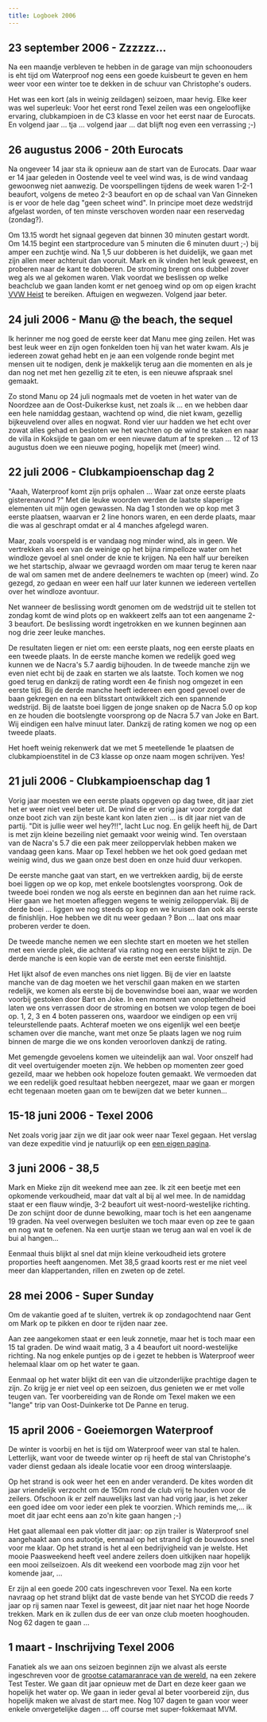 ```yaml
---
title: Logboek 2006
---
```


## 23 september 2006 - Zzzzzz...

Na een maandje verbleven te hebben in de garage van mijn schoonouders is eht tijd om Waterproof nog eens een goede kuisbeurt te geven en hem weer voor een winter toe te dekken in de schuur van Christophe's ouders.

Het was een kort (als in weinig zeildagen) seizoen, maar hevig. Elke keer was wel superleuk: Voor het eerst rond Texel zeilen was een ongelooflijke ervaring, clubkampioen in de C3 klasse en voor het eerst naar de Eurocats. En volgend jaar ... tja ... volgend jaar ... dat blijft nog even een verrassing ;-)

## 26 augustus 2006 - 20th Eurocats

Na ongeveer 14 jaar sta ik opnieuw aan de start van de Eurocats. Daar waar er 14 jaar geleden in Oostende veel te veel wind was, is de wind vandaag gewoonweg niet aanwezig. De voorspellingen tijdens de week waren 1-2-1 beaufort, volgens de meteo 2-3 beaufort en op de schaal van Van Ginneken is er voor de hele dag "geen scheet wind". In principe moet deze wedstrijd afgelast worden, of ten minste verschoven worden naar een reservedag (zondag?).

Om 13.15 wordt het signaal gegeven dat binnen 30 minuten gestart wordt. Om 14.15 begint een startprocedure van 5 minuten die 6 minuten duurt ;-) bij amper een zuchtje wind. Na 1,5 uur dobberen is het duidelijk, we gaan met zijn allen meer achteruit dan vooruit. Mark en ik vinden het leuk geweest, en proberen naar de kant te dobberen. De stroming brengt ons dubbel zover weg als we al gekomen waren. Vlak voordat we beslissen op welke beachclub we gaan landen komt er net genoeg wind op om op eigen kracht [VVW Heist](http://www.vvwheist.be) te bereiken. Aftuigen en wegwezen. Volgend jaar beter.

## 24 juli 2006 - Manu @ the beach, the sequel

Ik herinner me nog goed de eerste keer dat Manu mee ging zeilen. Het was best leuk weer en zijn ogen fonkelden toen hij van het water kwam. Als je iedereen zowat gehad hebt en je aan een volgende ronde begint met mensen uit te nodigen, denk je makkelijk terug aan die momenten en als je dan nog net met hen gezellig zit te eten, is een nieuwe afspraak snel gemaakt.

Zo stond Manu op 24 juli nogmaals met de voeten in het water van de Noordzee aan de Oost-Duikerkse kust, net zoals ik ... en we hebben daar een hele namiddag gestaan, wachtend op wind, die niet kwam, gezellig bijkeuvelend over alles en nogwat. Rond vier uur hadden we het echt over zowat alles gehad en besloten we het wachten op de wind te staken en naar de villa in Koksijde te gaan om er een nieuwe datum af te spreken ... 12 of 13 augustus doen we een nieuwe poging, hopelijk met (meer) wind.

## 22 juli 2006 - Clubkampioenschap dag 2

"Aaah, Waterproof komt zijn prijs ophalen ... Waar zat onze eerste plaats gisterenavond ?" Met die leuke woorden werden de laatste slaperige elementen uit mijn ogen gewassen. Na dag 1 stonden we op kop met 3 eerste plaatsen, waarvan er 2 line honors waren, en een derde plaats, maar die was al geschrapt omdat er al 4 manches afgelegd waren.

Maar, zoals voorspeld is er vandaag nog minder wind, als in geen. We vertrekken als een van de weinige op het bijna rimpelloze water om het windloze gevoel al snel onder de knie te krijgen. Na een half uur bereiken we het startschip, alwaar we gevraagd worden om maar terug te keren naar de wal om samen met de andere deelnemers te wachten op (meer) wind. Zo gezegd, zo gedaan en weer een half uur later kunnen we iedereen vertellen over het windloze avontuur.

Net wanneer de beslissing wordt genomen om de wedstrijd uit te stellen tot zondag komt de wind plots op en wakkeert zelfs aan tot een aangename 2-3 beaufort. De beslissing wordt ingetrokken en we kunnen beginnen aan nog drie zeer leuke manches.

De resultaten liegen er niet om: een eerste plaats, nog een eerste plaats en een tweede plaats. In de eerste manche komen we redelijk goed weg kunnen we de Nacra's 5.7 aardig bijhouden. In de tweede manche zijn we even niet echt bij de zaak en starten we als laatste. Toch komen we nog goed terug en dankzij de rating wordt een 4e finish nog omgezet in een eerste tijd. Bij de derde manche heeft iedereen een goed gevoel over de baan gekregen en na een blitsstart ontwikkelt zich een spannende wedstrijd. Bij de laatste boei liggen de jonge snaken op de Nacra 5.0 op kop en ze houden die bootslengte voorsprong op de Nacra 5.7 van Joke en Bart. Wij eindigen een halve minuut later. Dankzij de rating komen we nog op een tweede plaats.

Het hoeft weinig rekenwerk dat we met 5 meetellende 1e plaatsen de clubkampioenstitel in de C3 klasse op onze naam mogen schrijven. Yes!

## 21 juli 2006 - Clubkampioenschap dag 1

Vorig jaar moesten we een eerste plaats opgeven op dag twee, dit jaar ziet het er weer niet veel beter uit. De wind die er vorig jaar voor zorgde dat onze boot zich van zijn beste kant kon laten zien ... is dit jaar niet van de partij. "Dit is jullie weer wel hey?!!", lacht Luc nog. En gelijk heeft hij, de Dart is met zijn kleine bezeiling niet gemaakt voor weinig wind. Ten overstaan van de Nacra's 5.7 die een pak meer zeiloppervlak hebben maken we vandaag geen kans. Maar op Texel hebben we het ook goed gedaan met weinig wind, dus we gaan onze best doen en onze huid duur verkopen.

De eerste manche gaat van start, en we vertrekken aardig, bij de eerste boei liggen op we op kop, met enkele bootslengtes voorsprong. Ook de tweede boei ronden we nog als eerste en beginnen dan aan het ruime rack. Hier gaan we het moeten afleggen wegens te weinig zeiloppervlak. Bij de derde boei ... liggen we nog steeds op kop en we kruisen dan ook als eerste de finishlijn. Hoe hebben we dit nu weer gedaan ? Bon ... laat ons maar proberen verder te doen. 

De tweede manche nemen we een slechte start en moeten we het stellen met een vierde plek, die achteraf via rating nog een eerste blijkt te zijn. De derde manche is een kopie van de eerste met een eerste finishtijd. 

Het lijkt alsof de even manches ons niet liggen. Bij de vier en laatste manche van de dag moeten we het verschil gaan maken en we starten redelijk, we komen als eerste bij de bovenwindse boei aan, waar we worden voorbij gestoken door Bart en Joke. In een moment van onoplettendheid laten we ons verrassen door de stroming en botsen we volop tegen de boei op. 1, 2, 3 en 4 boten passeren ons, waardoor we eindigen op een vrij teleurstellende paats. Achteraf moeten we ons eigenlijk wel een beetje schamen over die manche, want  met onze 5e plaats lagen we nog ruim binnen de marge die we ons konden veroorloven dankzij de rating.

Met gemengde gevoelens komen we uiteindelijk aan wal. Voor onszelf had dit veel overtuigender moeten zijn. We hebben op momenten zeer goed gezeild, maar we hebben ook hopeloze fouten gemaakt. We vermoeden dat we een redelijk goed resultaat hebben neergezet, maar we gaan er morgen echt tegenaan moeten gaan om te bewijzen dat we beter kunnen...

## 15-18 juni 2006 - Texel 2006

Net zoals vorig jaar zijn we dit jaar ook weer naar Texel gegaan. Het verslag van deze expeditie vind je natuurlijk op een [een eigen pagina](/zeilen/Texel_2006.html).

## 3 juni 2006 - 38,5

Mark en Mieke zijn dit weekend mee aan zee. Ik zit een beetje met een opkomende verkoudheid, maar dat valt al bij al wel mee. In de namiddag staat er een flauw windje, 3-2 beaufort uit west-noord-westelijke richting. De zon schijnt door de dunne bewolking, maar toch is het een aangename 19 graden. Na veel overwegen besluiten we toch maar even op zee te gaan en nog wat te oefenen. Na een uurtje staan we terug aan wal en voel ik de bui al hangen...

Eenmaal thuis blijkt al snel dat mijn kleine verkoudheid iets grotere proporties heeft aangenomen. Met 38,5 graad koorts rest er me niet veel meer dan klappertanden, rillen en zweten op de zetel.

## 28 mei 2006 - Super Sunday

Om de vakantie goed af te sluiten, vertrek ik op zondagochtend naar Gent om Mark op te pikken en door te rijden naar zee. 

Aan zee aangekomen staat er een leuk zonnetje, maar het is toch maar een 15 tal graden. De wind waait matig, 3 a 4 beaufort uit noord-westelijke richting. Na nog enkele puntjes op de i gezet te hebben is Waterproof weer helemaal klaar om op het water te gaan. 

Eenmaal op het water blijkt dit een van die uitzonderlijke prachtige dagen te zijn. Zo krijg je er niet veel op een seizoen, dus genieten we er met volle teugen van. Ter voorbereiding van de Ronde om Texel maken we een "lange" trip van Oost-Duinkerke tot De Panne en terug.

## 15 april 2006 - Goeiemorgen Waterproof

De winter is voorbij en het is tijd om Waterproof weer van stal te halen. Letterlijk, want voor de tweede winter op rij heeft de stal van Christophe's vader dienst gedaan als ideale locatie voor een droog winterslaapje.

Op het strand is ook weer het een en ander veranderd. De kites worden dit jaar vriendelijk verzocht om de 150m rond de club vrij te houden voor de zeilers. Ofschoon ik er zelf nauwelijks last van had vorig jaar, is het zeker een goed idee om voor ieder een plek te voorzien. Which reminds me,... ik moet dit jaar echt eens aan zo'n kite gaan hangen ;-)

Het gaat allemaal een pak vlotter dit jaar: op zijn trailer is Waterproof snel aangehaakt aan ons autootje, eenmaal op het strand ligt de bouwdoos snel voor me klaar. Op het strand is het al een bedrijvigheid van je welste. Het mooie Paasweekend heeft veel andere zeilers doen uitkijken naar hopelijk een mooi zeilseizoen. Als dit weekend een voorbode mag zijn voor het komende jaar, ...

Er zijn al een goede 200 cats ingeschreven voor Texel. Na een korte navraag op het strand blijkt dat de vaste bende van het SYCOD die reeds 7 jaar op rij samen naar Texel is geweest, dit jaar niet naar het hoge Noorde trekken. Mark en ik zullen dus de eer van onze club moeten hooghouden. Nog 62 dagen te gaan ...

## 1 maart - Inschrijving Texel 2006

Fanatiek als we aan ons seizoen beginnen zijn we alvast als eerste ingeschreven voor de [grootse catamaranrace van de wereld](http://www.rondeomtexel.nl), na een zekere Test Tester. We gaan dit jaar opnieuw met de Dart en deze keer gaan we hopelijk het water op. We gaan in ieder geval al beter voorbereid zijn, dus hopelijk maken we alvast de start mee. Nog 107 dagen te gaan voor weer enkele onvergetelijke dagen ... off course met super-fokkemaat MVM.
